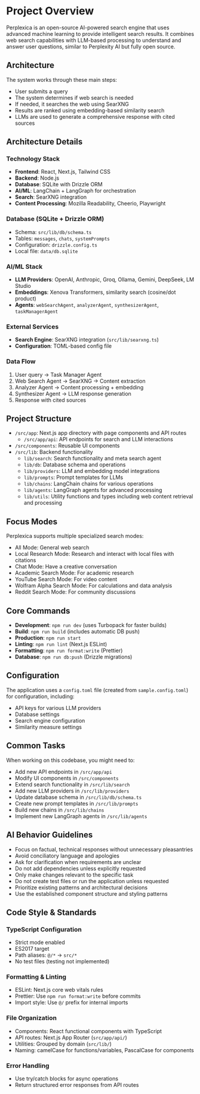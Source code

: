 # Project Overview

Perplexica is an open-source AI-powered search engine that uses advanced machine learning to provide intelligent search results. It combines web search capabilities with LLM-based processing to understand and answer user questions, similar to Perplexity AI but fully open source.

## Architecture

The system works through these main steps:

- User submits a query
- The system determines if web search is needed
- If needed, it searches the web using SearXNG
- Results are ranked using embedding-based similarity search
- LLMs are used to generate a comprehensive response with cited sources

## Architecture Details

### Technology Stack
- **Frontend**: React, Next.js, Tailwind CSS
- **Backend**: Node.js
- **Database**: SQLite with Drizzle ORM
- **AI/ML**: LangChain + LangGraph for orchestration
- **Search**: SearXNG integration
- **Content Processing**: Mozilla Readability, Cheerio, Playwright

### Database (SQLite + Drizzle ORM)
- Schema: `src/lib/db/schema.ts`
- Tables: `messages`, `chats`, `systemPrompts`
- Configuration: `drizzle.config.ts`
- Local file: `data/db.sqlite`

### AI/ML Stack
- **LLM Providers**: OpenAI, Anthropic, Groq, Ollama, Gemini, DeepSeek, LM Studio
- **Embeddings**: Xenova Transformers, similarity search (cosine/dot product)
- **Agents**: `webSearchAgent`, `analyzerAgent`, `synthesizerAgent`, `taskManagerAgent`

### External Services
- **Search Engine**: SearXNG integration (`src/lib/searxng.ts`)
- **Configuration**: TOML-based config file

### Data Flow
1. User query → Task Manager Agent
2. Web Search Agent → SearXNG → Content extraction
3. Analyzer Agent → Content processing + embedding
4. Synthesizer Agent → LLM response generation
5. Response with cited sources



## Project Structure

- `/src/app`: Next.js app directory with page components and API routes
  - `/src/app/api`: API endpoints for search and LLM interactions
- `/src/components`: Reusable UI components
- `/src/lib`: Backend functionality
  - `lib/search`: Search functionality and meta search agent
  - `lib/db`: Database schema and operations
  - `lib/providers`: LLM and embedding model integrations
  - `lib/prompts`: Prompt templates for LLMs
  - `lib/chains`: LangChain chains for various operations
  - `lib/agents`: LangGraph agents for advanced processing
  - `lib/utils`: Utility functions and types including web content retrieval and processing

## Focus Modes

Perplexica supports multiple specialized search modes:

- All Mode: General web search
- Local Research Mode: Research and interact with local files with citations
- Chat Mode: Have a creative conversation
- Academic Search Mode: For academic research
- YouTube Search Mode: For video content
- Wolfram Alpha Search Mode: For calculations and data analysis
- Reddit Search Mode: For community discussions

## Core Commands

- **Development**: `npm run dev` (uses Turbopack for faster builds)
- **Build**: `npm run build` (includes automatic DB push)
- **Production**: `npm run start`
- **Linting**: `npm run lint` (Next.js ESLint)
- **Formatting**: `npm run format:write` (Prettier)
- **Database**: `npm run db:push` (Drizzle migrations)

## Configuration

The application uses a `config.toml` file (created from `sample.config.toml`) for configuration, including:

- API keys for various LLM providers
- Database settings
- Search engine configuration
- Similarity measure settings

## Common Tasks

When working on this codebase, you might need to:

- Add new API endpoints in `/src/app/api`
- Modify UI components in `/src/components`
- Extend search functionality in `/src/lib/search`
- Add new LLM providers in `/src/lib/providers`
- Update database schema in `/src/lib/db/schema.ts`
- Create new prompt templates in `/src/lib/prompts`
- Build new chains in `/src/lib/chains`
- Implement new LangGraph agents in `/src/lib/agents`

## AI Behavior Guidelines

- Focus on factual, technical responses without unnecessary pleasantries
- Avoid conciliatory language and apologies
- Ask for clarification when requirements are unclear
- Do not add dependencies unless explicitly requested
- Only make changes relevant to the specific task
- Do not create test files or run the application unless requested
- Prioritize existing patterns and architectural decisions
- Use the established component structure and styling patterns

## Code Style & Standards

### TypeScript Configuration
- Strict mode enabled
- ES2017 target
- Path aliases: `@/*` → `src/*`
- No test files (testing not implemented)

### Formatting & Linting
- ESLint: Next.js core web vitals rules
- Prettier: Use `npm run format:write` before commits
- Import style: Use `@/` prefix for internal imports

### File Organization
- Components: React functional components with TypeScript
- API routes: Next.js App Router (`src/app/api/`)
- Utilities: Grouped by domain (`src/lib/`)
- Naming: camelCase for functions/variables, PascalCase for components

### Error Handling
- Use try/catch blocks for async operations
- Return structured error responses from API routes
